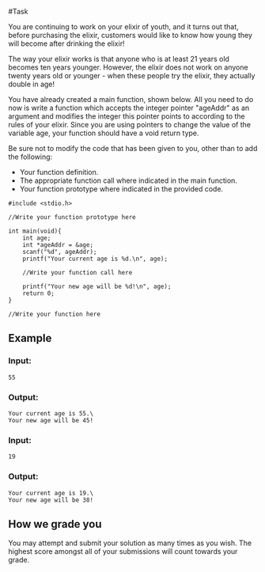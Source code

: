 #Task

You are continuing to work on your elixir of youth, and it turns out that, before purchasing the elixir, customers would like to know how young they will become after drinking the elixir!

The way your elixir works is that anyone who is at least 21 years old becomes ten years younger. However, the elixir does not work on anyone twenty years old or younger - when these people try the elixir, they actually double in age!

You have already created a main function, shown below. All you need to do now is write a function which accepts the integer pointer "ageAddr" as an argument and modifies the integer this pointer points to according to the rules of your elixir. Since you are using pointers to change the value of the variable age, your function should have a void return type. 

Be sure not to modify the code that has been given to you, other than to add the following:

-   Your function definition.
-   The appropriate function call where indicated in the main function.
-   Your function prototype where indicated in the provided code.

```
#include <stdio.h>

//Write your function prototype here

int main(void){
	int age;
	int *ageAddr = &age;
	scanf("%d", ageAddr);
	printf("Your current age is %d.\n", age);

	//Write your function call here

	printf("Your new age will be %d!\n", age);
	return 0;
}

//Write your function here
```

## Example

### Input:

```
55
```

### Output:

```
Your current age is 55.\
Your new age will be 45!
```

### Input:

```
19
```

### Output:

```
Your current age is 19.\
Your new age will be 38!
```

## How we grade you

You may attempt and submit your solution as many times as you wish. The highest score amongst all of your submissions will count towards your grade.